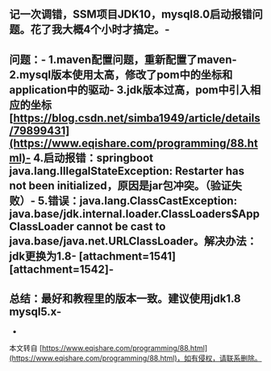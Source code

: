 记一次调错，SSM项目JDK10，mysql8.0启动报错问题。花了我大概4个小时才搞定。-
-
问题：-
1.maven配置问题，重新配置了maven-
2.mysql版本使用太高，修改了pom中的坐标和application中的驱动-
3.jdk版本过高，pom中引入相应的坐标[https://blog.csdn.net/simba1949/article/details/79899431](https://www.eqishare.com/programming/88.html)-
4.启动报错：springboot java.lang.IllegalStateException: Restarter has not been initialized，原因是jar包冲突。（验证失败）-
5.错误：java.lang.ClassCastException: java.base/jdk.internal.loader.ClassLoaders$AppClassLoader cannot be cast to java.base/java.net.URLClassLoader。解决办法：jdk更换为1.8-
\[attachment=1541\]\[attachment=1542\]-
-
**总结：最好和教程里的版本一致。建议使用jdk1.8 mysql5.x**-
-

-

本文转自 [https://www.eqishare.com/programming/88.html](https://www.eqishare.com/programming/88.html)，如有侵权，请联系删除。